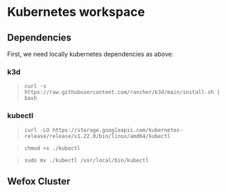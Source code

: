 # Kubernetes workspace
## Dependencies

First, we need locally kubernetes dependencies as above: 
### **k3d**
>`curl -s https://raw.githubusercontent.com/rancher/k3d/main/install.sh | bash`

### **kubectl**
> `curl -LO https://storage.googleapis.com/kubernetes-release/release/v1.22.0/bin/linux/amd64/kubectl`

>`chmod +x ./kubectl`

>`sudo mv ./kubectl /usr/local/bin/kubectl`

## Wefox Cluster
